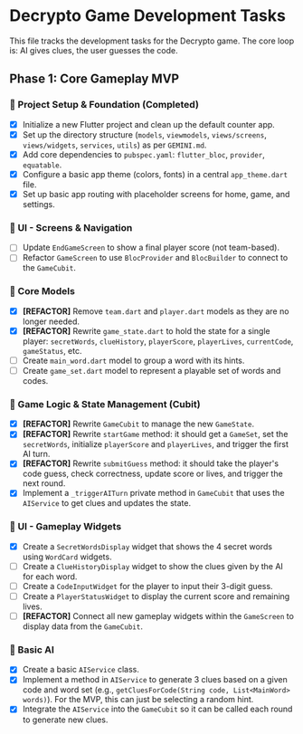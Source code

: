 # Decrypto Game Development Tasks

This file tracks the development tasks for the Decrypto game. The core loop is: AI gives clues, the user guesses the code.

## Phase 1: Core Gameplay MVP

### 🚀 Project Setup & Foundation (Completed)
- [x] Initialize a new Flutter project and clean up the default counter app.
- [x] Set up the directory structure (`models`, `viewmodels`, `views/screens`, `views/widgets`, `services`, `utils`) as per `GEMINI.md`.
- [x] Add core dependencies to `pubspec.yaml`: `flutter_bloc`, `provider`, `equatable`.
- [x] Configure a basic app theme (colors, fonts) in a central `app_theme.dart` file.
- [x] Set up basic app routing with placeholder screens for home, game, and settings.

### 🎨 UI - Screens & Navigation
- [ ] Update `EndGameScreen` to show a final player score (not team-based).
- [ ] Refactor `GameScreen` to use `BlocProvider` and `BlocBuilder` to connect to the `GameCubit`.

### 🧱 Core Models
- [x] **[REFACTOR]** Remove `team.dart` and `player.dart` models as they are no longer needed.
- [x] **[REFACTOR]** Rewrite `game_state.dart` to hold the state for a single player: `secretWords`, `clueHistory`, `playerScore`, `playerLives`, `currentCode`, `gameStatus`, etc.
- [ ] Create `main_word.dart` model to group a word with its hints.
- [ ] Create `game_set.dart` model to represent a playable set of words and codes.

### 🧠 Game Logic & State Management (Cubit)
- [x] **[REFACTOR]** Rewrite `GameCubit` to manage the new `GameState`.
- [x] **[REFACTOR]** Rewrite `startGame` method: it should get a `GameSet`, set the `secretWords`, initialize `playerScore` and `playerLives`, and trigger the first AI turn.
- [x] **[REFACTOR]** Rewrite `submitGuess` method: it should take the player's code guess, check correctness, update score or lives, and trigger the next round.
- [x] Implement a `_triggerAITurn` private method in `GameCubit` that uses the `AIService` to get clues and updates the state.

### 🧩 UI - Gameplay Widgets
- [x] Create a `SecretWordsDisplay` widget that shows the 4 secret words using `WordCard` widgets.
- [ ] Create a `ClueHistoryDisplay` widget to show the clues given by the AI for each word.
- [ ] Create a `CodeInputWidget` for the player to input their 3-digit guess.
- [ ] Create a `PlayerStatusWidget` to display the current score and remaining lives.
- [ ] **[REFACTOR]** Connect all new gameplay widgets within the `GameScreen` to display data from the `GameCubit`.

### 🤖 Basic AI
- [x] Create a basic `AIService` class.
- [x] Implement a method in `AIService` to generate 3 clues based on a given code and word set (e.g., `getCluesForCode(String code, List<MainWord> words)`). For the MVP, this can just be selecting a random hint.
- [x] Integrate the `AIService` into the `GameCubit` so it can be called each round to generate new clues.